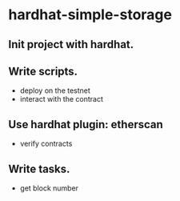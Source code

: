 # hardhat-simple-storage

## Init project with hardhat.

## Write scripts.

- deploy on the testnet
- interact with the contract

## Use hardhat plugin: etherscan

- verify contracts

## Write tasks.

- get block number
